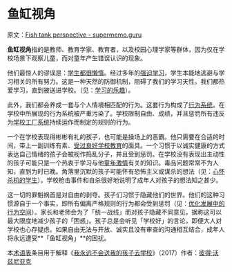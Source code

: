 # 鱼缸视角

原文：[Fish tank perspective - supermemo.guru](https://supermemo.guru/wiki/Fish_tank_perspective)

**鱼缸视角**指的是教师、教育学家、教育者，以及校园心理学家等群体，因为仅在学校场景下观察儿童，而对童年产生错误认识的现象。

他们最惊人的谬误是：[学生都很懒惰](https://supermemo.guru/wiki/Myth:_Students_are_naturally_lazy_and_do_not_like_to_learn)。经过多年的[强迫学习](https://supermemo.guru/wiki/Coercive_learning)，学生本能地逃避与学习相关的所有努力。这是一种天然的防御机制，阻碍了我们的学习天性。我们都热爱学习，直到被送进学校。（见：[学习的乐趣](https://supermemo.guru/wiki/Pleasure_of_learning)）。

此外，我们都会养成一套与个人情境相匹配的行为。这套行为构成了[行为系统](https://supermemo.guru/wiki/Behavioral_system)。在学校中所展现的行为系统被严重污染了。学校限制自由、成绩，并且惩罚所有违反为[学校工厂系统](https://supermemo.guru/wiki/Factory_system_of_schooling)持续运作而制定的规则的行为。

一个在学校表现得彬彬有礼的孩子，也可能是操场上的恶霸。他只需要在合适的时间，带上一副训练有素、[受过良好学校教育](https://supermemo.guru/wiki/Well-schooled)的面具。一个习惯于以诚实健康的方式表达自己情绪的孩子会被视作捣乱分子，并且受到惩罚。在学校没有表现出主动性的孩子可能只是一个热衷于学习与他[童年激情](https://supermemo.guru/wiki/Childhood_passions)有关的知识。毒品问题常常不为人知，直到为时已晚。角落里沉默的孩子可能怀有恐怖主义或谋杀的想法（见：[心怀杀机的学生](https://supermemo.guru/wiki/Students_with_murder_in_mind)）。学校枪击事件和自杀很好地说明了成年人对孩子的想法知之甚少。

这一切的罪魁祸首是对自由的剥夺。孩子们习惯于隐藏他们的世界。他们的这种习惯源自于一个事实，即所有偏离严格规则的行为都会受到惩罚（见：[优化发展中的行为空间](https://supermemo.guru/wiki/Optimization_of_behavioral_spaces_in_development)）。家长和老师会为了「统一战线」而对孩子隐藏不同意见，据称这可以最大限度地减少孩子的「困惑」。孩子总是会听见「学校好」的言论，即便大人对学校也心存疑虑。如果自由无法与开放、诚实且没有审查的沟通相互结合，成年人将永远遭受**「鱼缸视角」**的困扰。

本[术语表](https://supermemo.guru/wiki/Glossary)条目用于解释《[我永远不会送我的孩子去学校](https://supermemo.guru/wiki/Problem_of_Schooling)》（2017）作者：[彼得·沃兹尼亚克](https://supermemo.guru/wiki/Piotr_Wozniak)